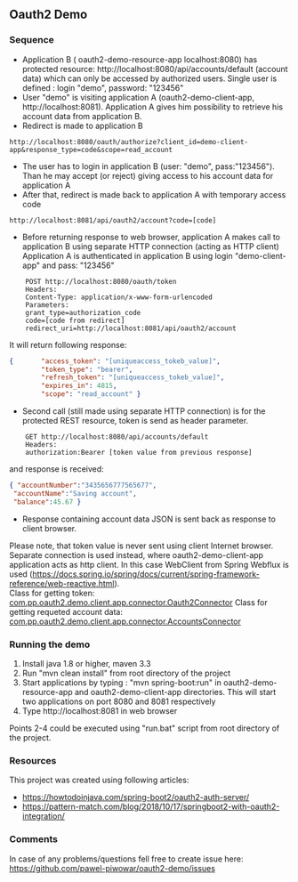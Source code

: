## Oauth2 Demo

### Sequence
- Application B ( oauth2-demo-resource-app  localhost:8080) has protected resource: http://localhost:8080/api/accounts/default (account data) which can only be accessed by authorized users. 
 Single user is defined : login "demo", password: "123456"
- User "demo" is visiting application A (oauth2-demo-client-app, http://localhost:8081). Application A gives him possibility to retrieve his account data from application B.   
- Redirect is made to application B
```
http://localhost:8080/oauth/authorize?client_id=demo-client-app&response_type=code&scope=read_account
```
- The user has to login in application B (user: "demo", pass:"123456"). Than he may accept (or reject) giving access to his account data for application A  
- After that, redirect is made back to application A with temporary access code   
```
http://localhost:8081/api/oauth2/account?code=[code]
```
- Before returning response to web browser, application A makes call to application B using separate HTTP connection (acting as HTTP client)   
 Application A is authenticated in application B using login "demo-client-app" and pass: "123456"
```
    POST http://localhost:8080/oauth/token  
    Headers:
    Content-Type: application/x-www-form-urlencoded  
    Parameters:
    grant_type=authorization_code  
    code=[code from redirect]  
    redirect_uri=http://localhost:8081/api/oauth2/account  
```
It will return following response: 
```json
{       "access_token": "[uniqueaccess_tokeb_value]",
        "token_type": "bearer",
        "refresh_token": "[uniqueaccess_tokeb_value]",
        "expires_in": 4815,
        "scope": "read_account" }
```
- Second call (still made using separate HTTP connection) is for the protected REST resource, token is send as header parameter. 
```    
    GET http://localhost:8080/api/accounts/default  
    Headers:  
    authorization:Bearer [token value from previous response]
```  
and response is received:
```json
{ "accountNumber":"3435656777565677",
 "accountName":"Saving account",
 "balance":45.67 }
```
- Response containing account data JSON is sent back as response to client browser.

Please note, that token value is never sent using client Internet browser. Separate connection is used instead,
where oauth2-demo-client-app application acts as http client. In this case  WebClient from Spring Webflux is used (https://docs.spring.io/spring/docs/current/spring-framework-reference/web-reactive.html).  
Class for getting token: [com.pp.oauth2.demo.client.app.connector.Oauth2Connector](./oauth2-demo-client-app\src\main\java\com\pp\oauth2\demo\client\app\connector\Oauth2Connector.java)
Class for getting requeted account data: [com.pp.oauth2.demo.client.app.connector.AccountsConnector](./oauth2-demo-client-app\src\main\java\com\pp\oauth2\demo\client\app\connector\AccountsConnector.java) 

### Running the demo

1. Install java 1.8 or higher, maven 3.3
2. Run "mvn clean install" from root directory of the project
3. Start applications by typing : "mvn spring-boot:run" in  oauth2-demo-resource-app and oauth2-demo-client-app directories.
This will start two applications on port 8080 and 8081 respectively  
4. Type http://localhost:8081 in web browser

Points 2-4 could be executed using "run.bat" script from root directory of the project.

### Resources 

This project was created using following articles:
 
- https://howtodoinjava.com/spring-boot2/oauth2-auth-server/
- https://pattern-match.com/blog/2018/10/17/springboot2-with-oauth2-integration/

### Comments

In case of any problems/questions fell free to create issue here: https://github.com/pawel-piwowar/oauth2-demo/issues
